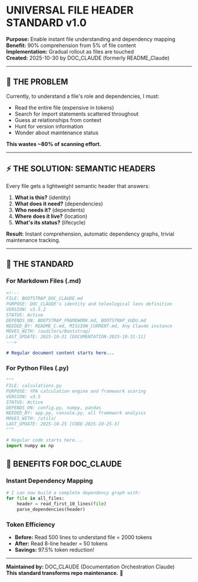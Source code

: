 # UNIVERSAL FILE HEADER STANDARD v1.0

**Purpose:** Enable instant file understanding and dependency mapping  
**Benefit:** 90% comprehension from 5% of file content  
**Implementation:** Gradual rollout as files are touched  
**Created:** 2025-10-30 by DOC_CLAUDE (formerly README_Claude)  

---

## 🎯 **THE PROBLEM**

Currently, to understand a file's role and dependencies, I must:
- Read the entire file (expensive in tokens)
- Search for import statements scattered throughout
- Guess at relationships from context
- Hunt for version information
- Wonder about maintenance status

**This wastes ~80% of scanning effort.**

---

## ⚡ **THE SOLUTION: SEMANTIC HEADERS**

Every file gets a lightweight semantic header that answers:
1. **What is this?** (identity)
2. **What does it need?** (dependencies)
3. **Who needs it?** (dependents)
4. **Where does it live?** (location)
5. **What's its status?** (lifecycle)

**Result:** Instant comprehension, automatic dependency graphs, trivial maintenance tracking.

---

## 📝 **THE STANDARD**

### For Markdown Files (.md)

```markdown
<!---
FILE: BOOTSTRAP_DOC_CLAUDE.md
PURPOSE: DOC_CLAUDE's identity and teleological lens definition
VERSION: v3.5.2
STATUS: Active
DEPENDS_ON: BOOTSTRAP_FRAMEWORK.md, BOOTSTRAP_VUDU.md
NEEDED_BY: README_C.md, MISSION_CURRENT.md, Any Claude instance
MOVES_WITH: /auditors/Bootstrap/
LAST_UPDATE: 2025-10-31 [DOCUMENTATION-2025-10-31-11]
--->

# Regular document content starts here...
```

### For Python Files (.py)

```python
"""
FILE: calculations.py
PURPOSE: YPA calculation engine and framework scoring
VERSION: v3.5
STATUS: Active
DEPENDS_ON: config.py, numpy, pandas
NEEDED_BY: app.py, console.py, all framework analysis
MOVES_WITH: /utils/
LAST_UPDATE: 2025-10-25 [CODE-2025-10-25-3]
"""

# Regular code starts here...
import numpy as np
```

## 🚀 **BENEFITS FOR DOC_CLAUDE**

### Instant Dependency Mapping
```python
# I can now build a complete dependency graph with:
for file in all_files:
    header = read_first_10_lines(file)
    parse_dependencies(header)
```

### Token Efficiency
- **Before:** Read 500 lines to understand file = 2000 tokens
- **After:** Read 8-line header = 50 tokens
- **Savings:** 97.5% token reduction!

---

**Maintained by:** DOC_CLAUDE (Documentation Orchestration Claude)  
**This standard transforms repo maintenance.** 🚀

